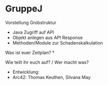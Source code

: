 # GruppeJ

Vorstellung Grobstruktur
* Java Zugriff auf API
* Objekt anlegen aus API Response
* Methoden/Module zur Schadenskalkulation

Was ist euer Zeitplan?
* 

Wie teilt ihr euch auf? / Wer macht was?
* Entwicklung: 
* Arc42: Thomas Keuthen, Silvana May
